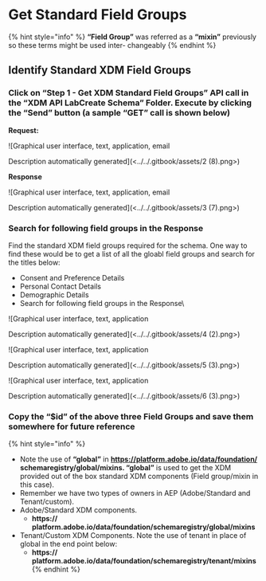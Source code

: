 # Get Standard Field Groups

{% hint style="info" %}
**“Field Group”** was referred as a **“mixin”** previously so these terms might be used inter- changeably
{% endhint %}

## **Identify Standard XDM Field Groups**

### **Click** on **“Step 1 - Get XDM Standard Field Groups”** API call in the “**XDM API LabCreate Schema**” Folder. E**xecute** by clicking the **“Send”** button (a sample **“GET”** call is shown below) 

**Request:**

![Graphical user interface, text, application, email

Description automatically generated](<../../.gitbook/assets/2 (8).png>)

**Response**

![Graphical user interface, text, application, email

Description automatically generated](<../../.gitbook/assets/3 (7).png>)

### **Search for following field groups in the Response**

Find the standard XDM field groups required for the schema. One way to find these would be to get a list of all the gloabl field groups and search for the titles below:

* Consent and Preference Details
* Personal Contact Details
* Demographic Details
* Search for following field groups in the Response\


![Graphical user interface, text, application

Description automatically generated](<../../.gitbook/assets/4 (2).png>)

![Graphical user interface, text, application

Description automatically generated](<../../.gitbook/assets/5 (3).png>)

![Graphical user interface, text, application

Description automatically generated](<../../.gitbook/assets/6 (3).png>)

### Copy the **“$id”** of the **above three** Field Groups and save them somewhere for future reference

{% hint style="info" %}
* Note the use of **“global”** in **https://platform.adobe.io/data/foundation/ schemaregistry/global/mixins. “global”** is used to get the XDM provided out of the box standard XDM components (Field group/mixin in this case).
* Remember we have two types of owners in AEP (Adobe/Standard and Tenant/custom).
* Adobe/Standard XDM components.
  * **https:// platform.adobe.io/data/foundation/schemaregistry/global/mixins**
* Tenant/Custom XDM Components. Note the use of tenant in place of global in the end point below:
  * **https:// platform.adobe.io/data/foundation/schemaregistry/tenant/mixins**
{% endhint %}
